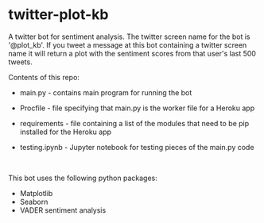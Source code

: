 # twitter-plot-kb
A twitter bot for sentiment analysis. The twitter screen name for the bot is '@plot_kb'. If you tweet a message at this bot containing a twitter screen name it will return a plot with the sentiment scores from that user's last 500 tweets. 

Contents of this repo:

* main.py - contains main program for running the bot

* Procfile - file specifying that main.py is the worker file for a Heroku app

* requirements - file containing a list of the modules that need to be pip installed for the Heroku app

* testing.ipynb - Jupyter notebook for testing pieces of the main.py code

  ​

This bot uses the following python packages:

* Matplotlib
* Seaborn
* VADER sentiment analysis